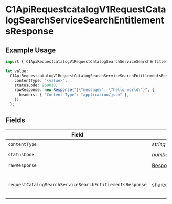 # C1ApiRequestcatalogV1RequestCatalogSearchServiceSearchEntitlementsResponse

## Example Usage

```typescript
import { C1ApiRequestcatalogV1RequestCatalogSearchServiceSearchEntitlementsResponse } from "conductorone-sdk-typescript/sdk/models/operations";

let value:
  C1ApiRequestcatalogV1RequestCatalogSearchServiceSearchEntitlementsResponse = {
    contentType: "<value>",
    statusCode: 969810,
    rawResponse: new Response("{\"message\": \"hello world\"}", {
      headers: { "Content-Type": "application/json" },
    }),
  };
```

## Fields

| Field                                                                                                                                               | Type                                                                                                                                                | Required                                                                                                                                            | Description                                                                                                                                         |
| --------------------------------------------------------------------------------------------------------------------------------------------------- | --------------------------------------------------------------------------------------------------------------------------------------------------- | --------------------------------------------------------------------------------------------------------------------------------------------------- | --------------------------------------------------------------------------------------------------------------------------------------------------- |
| `contentType`                                                                                                                                       | *string*                                                                                                                                            | :heavy_check_mark:                                                                                                                                  | HTTP response content type for this operation                                                                                                       |
| `statusCode`                                                                                                                                        | *number*                                                                                                                                            | :heavy_check_mark:                                                                                                                                  | HTTP response status code for this operation                                                                                                        |
| `rawResponse`                                                                                                                                       | [Response](https://developer.mozilla.org/en-US/docs/Web/API/Response)                                                                               | :heavy_check_mark:                                                                                                                                  | Raw HTTP response; suitable for custom response parsing                                                                                             |
| `requestCatalogSearchServiceSearchEntitlementsResponse`                                                                                             | [shared.RequestCatalogSearchServiceSearchEntitlementsResponse](../../../sdk/models/shared/requestcatalogsearchservicesearchentitlementsresponse.md) | :heavy_minus_sign:                                                                                                                                  | The RequestCatalogSearchServiceSearchEntitlementsResponse message contains a list of results and a nextPageToken if applicable.                     |